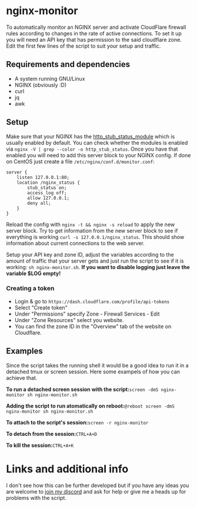 # nginx-monitor

To automatically monitor an NGINX server and activate CloudFlare firewall rules according to changes in the rate of active connections. To set it up you will need an API key that has permission to the said cloudflare zone. Edit the first few lines of the script to suit your setup and traffic. 

## Requirements and dependencies

- A system running GNU/Linux
- NGINX (obviously :D)
- curl
- jq
- awk

## Setup

Make sure that your NGINX has the [http_stub_status_module](https://nginx.org/en/docs/http/ngx_http_stub_status_module.html) which is usually enabled by default. You can check whether the modules is enabled via `nginx -V | grep --color -o http_stub_status`. Once you have that enabled you will need to add this server block to your NGINX config. 
If done on CentOS just create a file `/etc/nginx/conf.d/monitor.conf`:
```
server {
    listen 127.0.0.1:80;
    location /nginx_status {
        stub_status on;
        access_log off;
        allow 127.0.0.1;
        deny all;
    }
}
```
Reload the config with `nginx -t && nginx -s reload` to apply the new server block. Try to get information from the new server block to see if everything is working `curl -s 127.0.0.1/nginx_status`. This should show information about current connections to the web server. 

Setup your API key and zone ID, adjust the variables according to the amount of traffic that your server gets and just run the script to see if it is working: `sh nginx-monitor.sh`. **If you want to disable logging just leave the variable $LOG empty!**


### Creating a token
- Login & go to `https://dash.cloudflare.com/profile/api-tokens`
- Select "Create token"
- Under "Permissions" specify Zone - Firewall Services - Edit
- Under "Zone Resources" select you website.
- You can find the zone ID in the "Overview" tab of the website on Cloudflare.

## Examples
Since the script takes the running shell it would be a good idea to run it in a detached tmux or screen session. Here some exampels of how you can achieve that. 

**To run a detached screen session with the script:**`screen -dmS nginx-monitor sh nginx-monitor.sh`

**Adding the script to run atomatically on reboot:**`@reboot screen -dmS nginx-monitor sh nginx-monitor.sh`

**To attach to the script's session:**`screen -r nginx-monitor`

**To detach from the session:**`CTRL+A+D`

**To kill the session:**`CTRL+A+K`

# Links and additional info
I don't see how this can be further developed but if you have any ideas you are welcome to [join my discord](https://discord.gg/VMSDGVD) and ask for help or give me a heads up for problems with the script.





